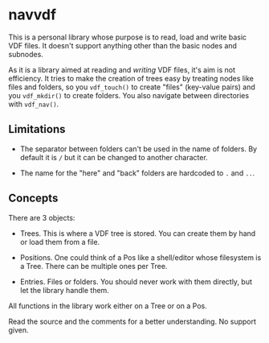 # navvdf

This is a personal library whose purpose is to read, load and write
basic VDF files. It doesn't support anything other than the basic nodes
and subnodes.

As it is a library aimed at reading and *writing* VDF files, it's
aim is not efficiency. It tries to make the creation of trees
easy by treating nodes like files and folders, so you
`vdf_touch()` to create "files" (key-value pairs) and you
`vdf_mkdir()` to create folders. You also navigate between
directories with `vdf_nav()`.

## Limitations

- The separator between folders can't be used in the name of folders.
  By default it is `/` but it can be changed to another character.

- The name for the "here" and "back" folders are hardcoded to `.` and
  `..`.

## Concepts

There are 3 objects:

- Trees. This is where a VDF tree is stored. You can create them
  by hand or load them from a file.

- Positions. One could think of a Pos like a shell/editor whose
  filesystem is a Tree. There can be multiple ones per Tree.

- Entries. Files or folders. You should never work with them
  directly, but let the library handle them.

All functions in the library work either on a Tree or on a Pos.

Read the source and the comments for a better understanding. No
support given.
